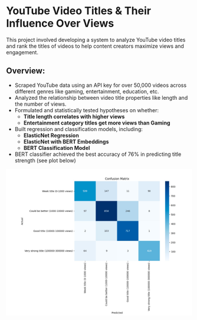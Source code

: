 # YouTube Video Titles & Their Influence Over Views

This project involved developing a system to analyze YouTube video titles and rank the titles of videos to help content creators maximize views and engagement.

## Overview:

* Scraped YouTube data using an API key for over 50,000 videos across different genres like gaming, entertainment, education, etc.
* Analyzed the relationship between video title properties like length and the number of views.
* Formulated and statistically tested hypotheses on whether:
  * **Title length correlates with higher views**
  * **Entertainment category titles get more views than Gaming**
* Built regression and classification models, including:
  * **ElasticNet Regression**
  * **ElasticNet with BERT Embeddings**
  * **BERT Classification Model**
* BERT classifier achieved the best accuracy of 76% in predicting title strength (see plot below)
  
![](Images/BERT.jpeg)
